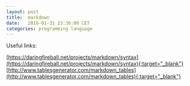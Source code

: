 ```yaml
---
layout: post
title:  markdown
date:   2016-01-31 23:36:00 CET
categories: programming language 
---
```


Useful links: 

[https://daringfireball.net/projects/markdown/syntax](https://daringfireball.net/projects/markdown/syntax){:target="_blank"} <br />
[http://www.tablesgenerator.com/markdown_tables](http://www.tablesgenerator.com/markdown_tables){:target="_blank"} <br />


